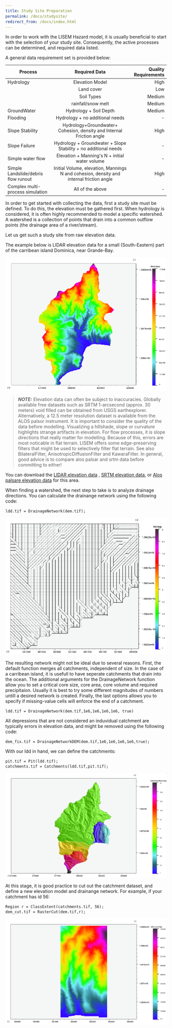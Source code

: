 ```yaml
---
title: Study Site Preparation
permalink: /docs/studysite/
redirect_from: /docs/index.html
---
```


In order to work with the LISEM Hazard model, it is usually beneficial to start with the selection of your study site.
Consequently, the active processes can be determined, and required data listed.

A general data requirement set is provided below:

| Process        | Required Data         | Quality Requirements  |
| ------------- |:-------------:| -----:|
| Hydrology     | Elevation Model  | High |
|      | Land cover | Low |
|     | Soil Types  | Medium |
|     | rainfall/snow melt  | Medium |
| GroundWater      | Hydrology + Soil Depth |   Medium |
| Flooding		| Hydrology + no additional needs | - |
| Slope Stability | Hydrology+Groundwater+ Cohesion, density and Internal Friction angle     |    High |
| Slope Failure | Hydrology + Groundwater + Slope Stability + no additional needs |  - |
| Simple water flow | Elevation + Manning's N + initial water volume | - |
| Simple Landslide/debris flow runout | Initial Volume, elevation, Mannings N and cohesion, density and internal friction angle |  High |
| Complex multi-process simulation |  All of the above | - | 

In order to get started with collecting the data, first a study site must be defined. To do this, the elevation must be gathered first.
When hydrology is considered, it is often highly recommended to model a specific watershed.
A watershed is a collection of points that drain into a common outflow points (the drainage area of a river/stream).

Let us get such a study site from raw elevation data. 

The example below is LIDAR elevation data for a small (South-Eastern) part of the carribean island Dominica, near Grande-Bay.

![Model](/assets/img/calc_1.png)

> **_NOTE:_**  Elevation data can often be subject to inaccuracies. Globally available free datasets such as SRTM 1-arcsecond (approx. 30 meters) void filled can be obtained from USGS earthexplorer. Alternatively, a 12.5 meter resolution dataset is available from the ALOS palsor instrument. It is important to consider the quality of the data before modelling. Visualizing a hillshade, slope or curvature highlights strange artifacts in elevation.  For flow processes, it is slope directions that really matter for modelling. Because of this, errors are most noticable in flat terrain.  LISEM offers some edge-preserving filters that might be used to selectively filter flat terrain. See also BilateralFilter, AnisotropicDiffusionFilter and KawaraFilter. In general, good advice is to compare alos palsar and srtm data before committing to either!

You can download the [LIDAR elevation data](https://sourceforge.net/projects/lisem/files/LISEM%20%28beta%20release%20new%20software%29/ExampleGeoData/GrandBay/dem.map/download) , [SRTM elevation data](https://sourceforge.net/projects/lisem/files/LISEM%20%28beta%20release%20new%20software%29/ExampleGeoData/GrandBay/dem_radar.map/download), or [Alos palsare elevation data](https://sourceforge.net/projects/lisem/files/LISEM%20%28beta%20release%20new%20software%29/ExampleGeoData/GrandBay/dem_palsar.map/download) for this area.

When finding a watershed, the next step to take is to analyze drainage directions.
You can calculate the drainange network using the following code:
```
ldd.tif = DrainageNetwork(dem.tif);
```

![Model](/assets/img/calc_5.png)
 
The resulting network might not be ideal due to several reasons. First, the default function merges all catchments, independent of size.
In the case of a carribean island, it is usefull to have seperate catchments that drain into the ocean. 
The additional arguments for the DrainageNetwork function allow you to set a critical core size, core area, core volume and required precipitaion. 
Usually it is best to try some different magnitudes of numbers untill a desired network is created.
Finally, the last options allows you to specify if missing-value cells will enforce the end of a catchment.

```
ldd.tif = DrainageNetwork(dem.tif,1e6,1e6,1e6,1e6, true)
```
All depressions that are not considered an induvidual catchment are typically errors in elevation data, and might be removed using the following code:

```
dem_fix.tif = DrainageNetworkDEM(dem.tif,1e6,1e6,1e6,1e6,true);
```

With our ldd in hand, we can define the catchments:

```
pit.tif = Pit(ldd.tif);
catchments.tif = Catchments(ldd.tif,pit.tif);
```


![Model](/assets/img/model_catchments.png)

At this stage, it is good practice to cut out the catchment dataset, and define a new elevation model and drainange network.
For example, if your catchment has id 56:
```
Region r = ClassExtent(catchments.tif, 56);
dem_cut.tif = RasterCut(dem.tif,r);
```

![Model](/assets/img/model_demcut.png)



